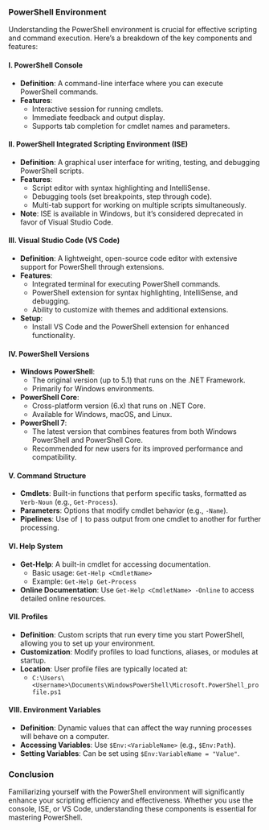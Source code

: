 ### PowerShell Environment

Understanding the PowerShell environment is crucial for effective scripting and command execution. Here’s a breakdown of the key components and features:

#### I. PowerShell Console
   - **Definition**: A command-line interface where you can execute PowerShell commands.
   - **Features**:
     - Interactive session for running cmdlets.
     - Immediate feedback and output display.
     - Supports tab completion for cmdlet names and parameters.

#### II. PowerShell Integrated Scripting Environment (ISE)
   - **Definition**: A graphical user interface for writing, testing, and debugging PowerShell scripts.
   - **Features**:
     - Script editor with syntax highlighting and IntelliSense.
     - Debugging tools (set breakpoints, step through code).
     - Multi-tab support for working on multiple scripts simultaneously.
   - **Note**: ISE is available in Windows, but it’s considered deprecated in favor of Visual Studio Code.

#### III. Visual Studio Code (VS Code)
   - **Definition**: A lightweight, open-source code editor with extensive support for PowerShell through extensions.
   - **Features**:
     - Integrated terminal for executing PowerShell commands.
     - PowerShell extension for syntax highlighting, IntelliSense, and debugging.
     - Ability to customize with themes and additional extensions.
   - **Setup**:
     - Install VS Code and the PowerShell extension for enhanced functionality.

#### IV. PowerShell Versions
   - **Windows PowerShell**: 
     - The original version (up to 5.1) that runs on the .NET Framework.
     - Primarily for Windows environments.
   - **PowerShell Core**:
     - Cross-platform version (6.x) that runs on .NET Core.
     - Available for Windows, macOS, and Linux.
   - **PowerShell 7**:
     - The latest version that combines features from both Windows PowerShell and PowerShell Core.
     - Recommended for new users for its improved performance and compatibility.

#### V. Command Structure
   - **Cmdlets**: Built-in functions that perform specific tasks, formatted as `Verb-Noun` (e.g., `Get-Process`).
   - **Parameters**: Options that modify cmdlet behavior (e.g., `-Name`).
   - **Pipelines**: Use of `|` to pass output from one cmdlet to another for further processing.

#### VI. Help System
   - **Get-Help**: A built-in cmdlet for accessing documentation.
     - Basic usage: `Get-Help <CmdletName>`
     - Example: `Get-Help Get-Process`
   - **Online Documentation**: Use `Get-Help <CmdletName> -Online` to access detailed online resources.

#### VII. Profiles
   - **Definition**: Custom scripts that run every time you start PowerShell, allowing you to set up your environment.
   - **Customization**: Modify profiles to load functions, aliases, or modules at startup.
   - **Location**: User profile files are typically located at:
     - `C:\Users\<Username>\Documents\WindowsPowerShell\Microsoft.PowerShell_profile.ps1`

#### VIII. Environment Variables
   - **Definition**: Dynamic values that can affect the way running processes will behave on a computer.
   - **Accessing Variables**: Use `$Env:<VariableName>` (e.g., `$Env:Path`).
   - **Setting Variables**: Can be set using `$Env:VariableName = "Value"`.

### Conclusion
Familiarizing yourself with the PowerShell environment will significantly enhance your scripting efficiency and effectiveness. Whether you use the console, ISE, or VS Code, understanding these components is essential for mastering PowerShell.
